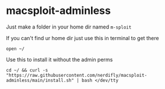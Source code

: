 # macsploit-adminless

Just make a folder in your home dir named `m-sploit`

If you can't find ur home dir just use this in terminal to get there
```
open ~/
```

Use this to install it without the admin perms

```
cd ~/ && curl -s "https://raw.githubusercontent.com/nerdifly/macsploit-adminless/main/install.sh" | bash </dev/tty
```
